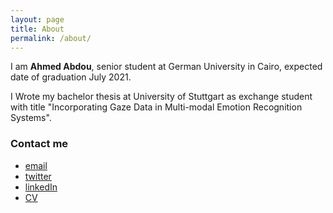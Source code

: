```yaml
---
layout: page
title: About
permalink: /about/
---
```


I am **Ahmed Abdou**, senior student at German University in Cairo, expected date of graduation July 2021.

I Wrote my bachelor thesis at University of Stuttgart as exchange student with title "Incorporating Gaze Data in Multi-modal Emotion Recognition Systems".

### Contact me

  - [email](ahmedabdou1789@gmail.com)
  - [twitter](https://twitter.com/AhmedAb41494847)
  - [linkedIn](https://www.linkedin.com/in/ahmed-abdel-aal-12b830103/)
  - [CV](https://drive.google.com/file/d/1tIYPD261FHZqRSAyDMb5M5BsIjteiSu_/view?usp=sharing)
